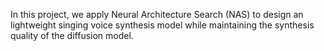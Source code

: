 In this project, we apply Neural Architecture Search (NAS) to design an lightweight singing voice synthesis model while maintaining the synthesis quality of the diffusion model.
